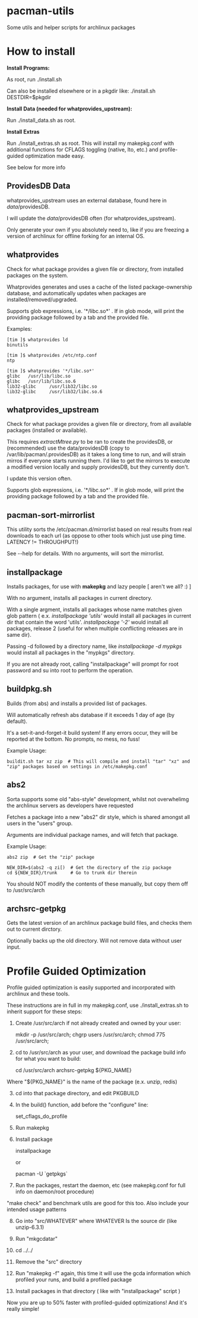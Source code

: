 # pacman-utils
Some utils and helper scripts for archlinux packages


How to install
==============

**Install Programs:**

As root, run ./install.sh 

Can also be installed elsewhere or in a pkgdir like:   ./install.sh DESTDIR=$pkgdir


**Install Data (needed for whatprovides\_upstream):**

Run ./install\_data.sh as root.


**Install Extras**

Run ./install\_extras.sh as root. This will install my makepkg.conf with additional functions for CFLAGS toggling (native, lto, etc.) and profile-guided optimization made easy.

See below for more info



ProvidesDB Data
---------------

whatprovides\_upstream uses an external database, found here in *data*/providesDB.

I will update the *data*/providesDB often (for whatprovides\_upstream).

Only generate your own if you absolutely need to, like if you are freezing a version of archlinux for offline forking for an internal OS.

whatprovides
------------

Check for what package provides a given file or directory, from installed packages on the system.

Whatprovides generates and uses a cache of the listed package-ownership database, and automatically updates when packages are installed/removed/upgraded.

Supports glob expressions, i.e. '\*/libc.so\*' . If in glob mode, will print the providing package followed by a tab and the provided file.


Examples:

	[tim ]$ whatprovides ld
	binutils

	[tim ]$ whatprovides /etc/ntp.conf
	ntp

	[tim ]$ whatprovides '*/libc.so*'
	glibc   /usr/lib/libc.so
	glibc   /usr/lib/libc.so.6
	lib32-glibc     /usr/lib32/libc.so
	lib32-glibc     /usr/lib32/libc.so.6



whatprovides\_upstream
----------------------

Check for what package provides a given file or directory, from all available packages (installed or available).

This requires *extractMtree.py* to be ran to create the providesDB, or (recommended) use the data/providesDB (copy to /var/lib/pacman/.providesDB) as it takes a long time to run, and will strain mirros if everyone starts running them. I'd like to get the mirrors to execute a modified version locally and supply providesDB, but they currently don't.

I update this version often.

Supports glob expressions, i.e. '\*/libc.so\*' . If in glob mode, will print the providing package followed by a tab and the provided file.


pacman-sort-mirrorlist
----------------------

This utility sorts the /etc/pacman.d/mirrorlist based on real results from real downloads to each url (as oppose to other tools which just use ping time. LATENCY != THROUGHPUT!)

See --help for details. With no arguments, will sort the mirrorlist.


installpackage
--------------

Installs packages, for use with **makepkg** and lazy people \[ aren't we all? :) \] 

With no argument, installs all packages in current directory.

With a single argment, installs all packages whose name matches given glob pattern ( e.x. *installpackage 'utils'*  would install all packages in current dir that contain the word 'utils'. *installpackage '-2'* would install all packages, release 2 (useful for when multiple conflicting releases are in same dir).

Passing -d followed by a directory name, like  *installpackage -d mypkgs* would install all packages in the "mypkgs" directory.

If you are not already root, calling "installpackage" will prompt for root password and su into root to perform the operation.


buildpkg.sh
----------

Builds (from abs) and installs a provided list of packages.

Will automatically refresh abs database if it exceeds 1 day of age (by default).

It's a set-it-and-forget-it build system! If any errors occur, they will be reported at the bottom. No prompts, no mess, no fuss!

Example Usage:

	buildit.sh tar xz zip  # This will compile and install "tar" "xz" and "zip" packages based on settings in /etc/makepkg.conf



abs2
----


Sorta supports some old "abs-style" development, whilst not
overwhelimg the archlinux servers as developers have requested

Fetches a package into a new "abs2" dir style, which is shared amongst
all users in the "users" group.

Arguments are individual package names, and will fetch that package.


Example Usage:

	abs2 zip  # Get the "zip" package

	NEW_DIR=$(abs2 -q zi[)  # Get the directory of the zip package
	cd ${NEW_DIR}/trunk     # Go to trunk dir therein


You should NOT modify the contents of these manually, but copy them off to /usr/src/arch


archsrc-getpkg
--------------

Gets the latest version of an archlinux package build files, and checks them out to current dirctory.

Optionally backs up the old directory. Will not remove data without user input.


Profile Guided Optimization
===========================

Profile guided optimization is easily supported and incorporated with archlinux and these tools.

These instructions are in full in my makepkg.conf, use ./install\_extras.sh to inherit support for these steps:

1. Create /usr/src/arch if not already created and owned by your user:

	mkdir -p /usr/src/arch; chgrp users /usr/src/arch; chmod 775 /usr/src/arch;

2. cd to /usr/src/arch as your user, and download the package build info for what you want to build:

	cd /usr/src/arch
	archsrc-getpkg ${PKG_NAME}

Where "${PKG\_NAME}" is the name of the package (e.x. unzip, redis)

3. cd into that package directory, and edit PKGBUILD

4. In the build() function, add before the "configure" line:

	set_cflags_do_profile

5. Run makepkg

6. Install package

	installpackage

	or

	pacman -U \`getpkgs\`

7. Run the packages, restart the daemon, etc (see makepkg.conf for full info on daemon/root procedure)

"make check" and benchmark utils are good for this too. Also include your intended usage patterns

8. Go into "src/WHATEVER" where WHATEVER Is the source dir  (like unzip-6.3.1)

9. Run "mkgcdatar"

10. cd ../../

11. Remove the "src" directory

12. Run "makepkg -f" again, this time it will use the gcda information which profiled your runs, and build a profiled package

13. Install packages in that directory ( like with "installpackage" script )


Now you are up to 50% faster with profiled-guided optimizations! And it's really simple!


